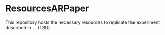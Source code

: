 # ResourcesARPaper
This repository hosts the necessary resources to replicate the experiment described in ... (TBD)
